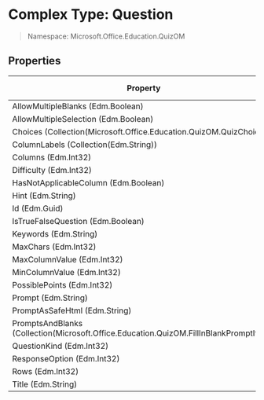 # Complex Type: Question

> Namespace: Microsoft.Office.Education.QuizOM

## Properties

Property | SPO | SP 2019 | SP 2016 | SP 2013
----------|:---:|:-------:|:-------:|:-------:
AllowMultipleBlanks (Edm.Boolean) | ❌ | ❌ | ❌ | ✅
AllowMultipleSelection (Edm.Boolean) | ❌ | ❌ | ❌ | ✅
Choices (Collection(Microsoft.Office.Education.QuizOM.QuizChoice)) | ❌ | ❌ | ❌ | ✅
ColumnLabels (Collection(Edm.String)) | ❌ | ❌ | ❌ | ✅
Columns (Edm.Int32) | ❌ | ❌ | ❌ | ✅
Difficulty (Edm.Int32) | ❌ | ❌ | ❌ | ✅
HasNotApplicableColumn (Edm.Boolean) | ❌ | ❌ | ❌ | ✅
Hint (Edm.String) | ❌ | ❌ | ❌ | ✅
Id (Edm.Guid) | ❌ | ❌ | ❌ | ✅
IsTrueFalseQuestion (Edm.Boolean) | ❌ | ❌ | ❌ | ✅
Keywords (Edm.String) | ❌ | ❌ | ❌ | ✅
MaxChars (Edm.Int32) | ❌ | ❌ | ❌ | ✅
MaxColumnValue (Edm.Int32) | ❌ | ❌ | ❌ | ✅
MinColumnValue (Edm.Int32) | ❌ | ❌ | ❌ | ✅
PossiblePoints (Edm.Int32) | ❌ | ❌ | ❌ | ✅
Prompt (Edm.String) | ❌ | ❌ | ❌ | ✅
PromptAsSafeHtml (Edm.String) | ❌ | ❌ | ❌ | ✅
PromptsAndBlanks (Collection(Microsoft.Office.Education.QuizOM.FillInBlankPromptItem)) | ❌ | ❌ | ❌ | ✅
QuestionKind (Edm.Int32) | ❌ | ❌ | ❌ | ✅
ResponseOption (Edm.Int32) | ❌ | ❌ | ❌ | ✅
Rows (Edm.Int32) | ❌ | ❌ | ❌ | ✅
Title (Edm.String) | ❌ | ❌ | ❌ | ✅